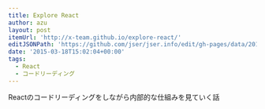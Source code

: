```yaml
---
title: Explore React
author: azu
layout: post
itemUrl: 'http://x-team.github.io/explore-react/'
editJSONPath: 'https://github.com/jser/jser.info/edit/gh-pages/data/2015/03/index.json'
date: '2015-03-18T15:02:04+00:00'
tags:
  - React
  - コードリーディング
---
```

Reactのコードリーディングをしながら内部的な仕組みを見ていく話

